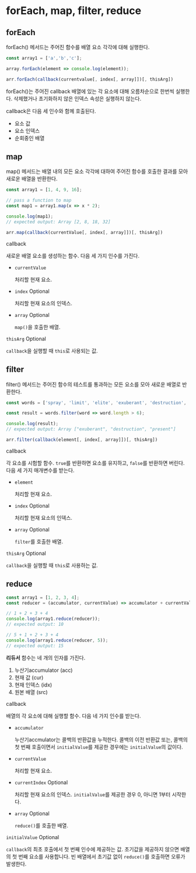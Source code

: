 # forEach, map, filter, reduce



## forEach

forEach() 메서드는 주어진 함수를 배열 요소 각각에 대해 실행한다.

```js
const array1 = ['a','b','c'];

array.forEach(element => console.log(element));
```



```js
arr.forEach(callback(currentvalue[, index[, array]])[, thisArg])
```



forEach()는 주어진 callback 배열에 있는 각 요소에 대해 오름차순으로 한번씩 실행한다. 삭제했거나 초기화하지 않은 인덱스 속성은 실행하지 않는다.



callback은 다음 세 인수와 함께 호출된다.

- 요소 값
- 요소 인덱스
- 순회중인 배열



## map

map() 메서드는 배열 내의 모든 요소 각각에 대하여 주어진 함수를 호출한 결과를 모아 새로운 배열을 반환한다.

```js
const array1 = [1, 4, 9, 16];

// pass a function to map
const map1 = array1.map(x => x * 2);

console.log(map1);
// expected output: Array [2, 8, 18, 32]

```



```js
arr.map(callback(currentValue[, index[, array]])[, thisArg])
```



callback

새로운 배열 요소를 생성하는 함수. 다음 세 가지 인수를 가진다.

- `currentValue`

  처리할 현재 요소.

- `index` Optional

  처리할 현재 요소의 인덱스.

- `array` Optional

  `map()`을 호출한 배열.



`thisArg` Optional

`callback`을 실행할 때 `this`로 사용되는 값.



## filter

filter() 메서드는 주어진 함수의 테스트를 통과하는 모든 요소를 모아 새로운 배열로 반환한다.

```js
const words = ['spray', 'limit', 'elite', 'exuberant', 'destruction', 'present'];

const result = words.filter(word => word.length > 6);

console.log(result);
// expected output: Array ["exuberant", "destruction", "present"]
```



```js
arr.filter(callback(element[, index[, array]])[, thisArg])
```



callback

각 요소를 시험할 함수. `true`를 반환하면 요소를 유지하고, `false`를 반환하면 버린다. 다음 세 가지 매개변수를 받는다.

- `element`

  처리할 현재 요소.

- `index` Optional

  처리할 현재 요소의 인덱스.

- `array` Optional

  `filter`를 호출한 배열.



`thisArg` Optional

`callback`을 실행할 때 `this`로 사용하는 값.



## reduce

```js
const array1 = [1, 2, 3, 4];
const reducer = (accumulator, currentValue) => accumulator + currentValue;

// 1 + 2 + 3 + 4
console.log(array1.reduce(reducer));
// expected output: 10

// 5 + 1 + 2 + 3 + 4
console.log(array1.reduce(reducer, 5));
// expected output: 15

```

**리듀서** 함수는 네 개의 인자를 가진다.

1. 누산기accumulator (acc)
2. 현재 값 (cur)
3. 현재 인덱스 (idx)
4. 원본 배열 (src)



callback

배열의 각 요소에 대해 실행할 함수. 다음 네 가지 인수를 받는다.

- `accumulator`

  누산기accmulator는 콜백의 반환값을 누적한다. 콜백의 이전 반환값 또는, 콜백의 첫 번째 호출이면서 `initialValue`를 제공한 경우에는 `initialValue`의 값이다.

- `currentValue`

  처리할 현재 요소.

- `currentIndex` Optional

  처리할 현재 요소의 인덱스. `initialValue`를 제공한 경우 0, 아니면 1부터 시작한다.

- `array` Optional

  `reduce()`를 호출한 배열.



`initialValue` Optional

`callback`의 최초 호출에서 첫 번째 인수에 제공하는 값. 초기값을 제공하지 않으면 배열의 첫 번째 요소를 사용합니다. 빈 배열에서 초기값 없이 `reduce()`를 호출하면 오류가 발생한다.

